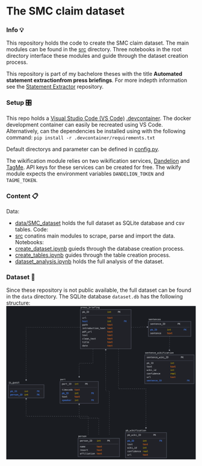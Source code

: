 # The SMC claim dataset
### Info 💡
This repository holds the code to create the SMC claim dataset. The main modules can be found in the [src](https://github.com/jueri/SMC_claim_dataset/src) directory. Three notebooks in the root directory interface these modules and guide through the dataset creation process.

This repository is part of my bachelore theses with the title **Automated statement extractionfrom press briefings**. For more indepth information see the [Statement Extractor](https://github.com/jueri/statement_extractor) repository.

### Setup 🎛
This repo holds a [Visual Studio Code (VS Code)](https://code.visualstudio.com/) [.devcontainer](https://github.com/jueri/SMC_claim_dataset/tree/master/.devcontainer). The docker development container can easily be recreated using VS Code.
Alternatively, can the dependencies be installed using with the following command:
`pip install -r .devcontainer/requirements.txt`

Default directorys and parameter can be defined in [config.py](https://github.com/jueri/SMC_claim_dataset/tree/master/config.py).

The wikification module relies on two wikification services, [Dandelion](https://dandelion.eu/) and [TagMe](https://sobigdata.d4science.org/web/tagme). API keys for these services can be created for free. The wikify module expects the environment variables `DANDELION_TOKEN` and `TAGME_TOKEN`.

### Content 📋
Data:
- [data/SMC_dataset](https://github.com/jueri/SMC_claim_dataset/tree/master/data/SMC_dataset) holds the full dataset as SQLite database and csv tables.
Code:
- [src](https://github.com/jueri/SMC_claim_dataset/tree/master/src) conatins main modules to scrape, parse and import the data.
Notebooks:
- [create_dataset.ipynb](https://github.com/jueri/SMC_claim_dataset/tree/master/create_dataset.ipynb) guieds through the database creation process.
- [create_tables.ipynb](https://github.com/jueri/SMC_claim_dataset/tree/master/create_tables.ipynb) guides through the table creation process.
- [dataset_analysis.ipynb](https://github.com/jueri/SMC_claim_dataset/tree/master/dataset_analysis.ipynb) holds the full analysis of the dataset. 

### Dataset 💾
Since these repository is not public available, the full dataset can be found in the `data` directory. The SQLite database `dataset.db` has the following structure:
![database](doc/static/db.png)
